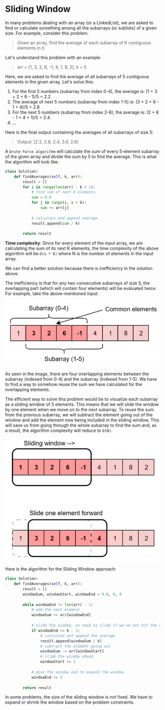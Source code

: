 # Sliding Window

In many problems dealing with an array (or a LinkedList), we are asked to find or calculate something among all the subarrays (or sublists) of a given size. For example, consider this problem:

> Given an array, find the average of each subarray of K contiguous elements in it.

Let's understand this problem with an example:

> arr = [1, 3, 2, 6, -1, 4, 1, 8, 2], k = 5

Here, we are asked to find the average of all subarrays of 5 contiguous elements in the given array. Let's solve this:

1. For the first 5 numbers (subarray from index 0-4), the average is: (1 + 3 + 2 + 6 - 1)/5 = 2.2
2. The average of next 5 numbers (subarray from index 1-5) is: (3 + 2 + 6 - 1 + 4)/5 = 2.8
3. For the next 5 numbers (subarray from index 2-6), the average is: (2 + 6 - 1 + 4 + 1)/5 = 2.4
4. ...

Here is the final output containing the averages of all subarrays of size 5:

> Output: [2.2, 2.8, 2.4, 3.6, 2.8]

A `brute-force algorithm` will calculate the sum of every 5-element subarray of the given array and divide the sum by 5 to find the average. This is what the algorithm will look like:

```python
class Solution:
    def findAverages(self, k, arr):
        result = []
        for i in range(len(arr) - k + 1):
            # find sum of next K elements
            sum = 0.0
            for j in range(i, i + k):
                sum += arr[j]

            # calculate and append average
            result.append(sum / k)

        return result
```

**Time complexity**: Since for every element of the input array, we are calculating the sum of its next K elements, the time complexity of the above algorithm will be `O(n * K)` where N is the number of elements in the input array.

We can find a better solution because there is inefficiency in the solution above.

The inefficiency is that for any two consecutive subarrays of size 5, the overlapping part (which will contain four elements) will be evaluated twice. For example, take the above-mentioned input:

![Inefficiency](/assets/sliding_window_1.png "Visual representation of the inefficiency")

As seen in the image, there are four overlapping elements between the subarray (indexed from 0-4) and the subarray (indexed from 1-5). We have to find a way to somehow reuse the sum we have calculated for the overlapping elements.

The efficient way to solve this problem would be to visualize each subarray as a sliding window of 5 elements. This means that we will slide the window by one element when we move on to the next subarray. To reuse the sum from the previous subarray, we will subtract the element going out of the window and add the element now being included in the sliding window. This will save us from going through the whole subarray to find the sum and, as a result, the algorithm complexity will reduce to `O(N)`.

![Visual representation of the algorithm](/assets/sliding_window_2.png "Visual representation of the algorithm")

Here is the algorithm for the Sliding Window approach:

```python
class Solution:
    def findAverages(self, k, arr):
        result = []
        windowSum, windowStart, windowEnd = 0.0, 0, 0

        while windowEnd != len(arr) - 1:
            # add the next element
            windowSum += arr[windowEnd]

            # slide the window, no need to slide if we've not hit the required window size of k
            if windowEnd >= k - 1:
                # calculate and append the average
                result.append(windowSum / k)
                # subtract the element going out
                windowSum -= arr[windowStart]
                # slide the window ahead
                windowStart += 1

            # move the window end to expand the window
            windowEnd += 1

        return result
```

In some problems, the size of the sliding window is not fixed. We have to expand or shrink the window based on the problem constraints.